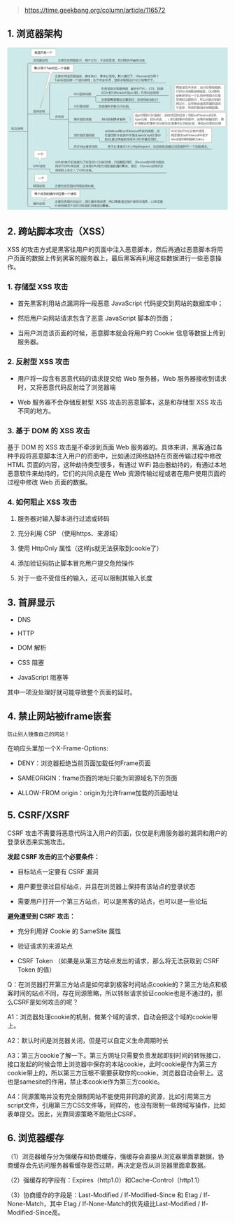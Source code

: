 >  https://time.geekbang.org/column/article/116572


## 1. 浏览器架构

![浏览器进程](../_media/chrome.jpeg)


## 2. 跨站脚本攻击（XSS）

XSS 的攻击方式是黑客往用户的页面中注入恶意脚本，然后再通过恶意脚本将用户页面的数据上传到黑客的服务器上，最后黑客再利用这些数据进行一些恶意操作。

### 1. 存储型 XSS 攻击

- 首先黑客利用站点漏洞将一段恶意 JavaScript 代码提交到网站的数据库中；

- 然后用户向网站请求包含了恶意 JavaScript 脚本的页面；

- 当用户浏览该页面的时候，恶意脚本就会将用户的 Cookie 信息等数据上传到服务器。


### 2. 反射型 XSS 攻击

- 用户将一段含有恶意代码的请求提交给 Web 服务器，Web 服务器接收到请求时，又将恶意代码反射给了浏览器端

- Web 服务器不会存储反射型 XSS 攻击的恶意脚本，这是和存储型 XSS 攻击不同的地方。


### 3. 基于 DOM 的 XSS 攻击

基于 DOM 的 XSS 攻击是不牵涉到页面 Web 服务器的。具体来讲，黑客通过各种手段将恶意脚本注入用户的页面中，比如通过网络劫持在页面传输过程中修改 HTML 页面的内容，这种劫持类型很多，有通过 WiFi 路由器劫持的，有通过本地恶意软件来劫持的，它们的共同点是在 Web 资源传输过程或者在用户使用页面的过程中修改 Web 页面的数据。


### 4. 如何阻止 XSS 攻击

1. 服务器对输入脚本进行过滤或转码

2. 充分利用 CSP （使用https、来源域）

3. 使用 HttpOnly 属性（这样js就无法获取到cookie了）

4. 添加验证码防止脚本冒充用户提交危险操作

5. 对于一些不受信任的输入，还可以限制其输入长度



## 3. 首屏显示

- DNS

- HTTP

- DOM 解析

- CSS 阻塞

- JavaScript 阻塞等

其中一项没处理好就可能导致整个页面的延时。


## 4. 禁止网站被iframe嵌套

`防止别人镜像自己的网站！`

在响应头里加一个X-Frame-Options: 

- DENY：浏览器拒绝当前页面加载任何Frame页面

- SAMEORIGIN：frame页面的地址只能为同源域名下的页面

- ALLOW-FROM origin：origin为允许frame加载的页面地址


## 5. CSRF/XSRF

CSRF 攻击不需要将恶意代码注入用户的页面，仅仅是利用服务器的漏洞和用户的登录状态来实施攻击。


**发起 CSRF 攻击的三个必要条件：**

- 目标站点一定要有 CSRF 漏洞

- 用户要登录过目标站点，并且在浏览器上保持有该站点的登录状态

- 需要用户打开一个第三方站点，可以是黑客的站点，也可以是一些论坛


**避免遭受到 CSRF 攻击：**

- 充分利用好 Cookie 的 SameSite 属性

- 验证请求的来源站点

- CSRF Token （如果是从第三方站点发出的请求，那么将无法获取到 CSRF Token 的值）


Q：在浏览器打开第三方站点是如何拿到极客时间站点cookie的？第三方站点和极客时间的站点不同，存在同源策略，所以转账请求验证cookie也是不通过的，那么CSRF是如何攻击的呢？

A1：浏览器处理cookie的机制，做某个域的请求，自动会把这个域的cookie带上。

A2：默认时间是浏览器关闭，但是可以自定义生命周期时长

A3：第三方cookie了解一下。第三方网址只需要负责发起即刻时间的转账接口，接口发起的时候会带上浏览器中保存的本站cookie，此时cookie是作为第三方cookie带上的，所以第三方压根不需要获取你的cookie，浏览器自动会带上。这也是samesite的作用，禁止本cookie作为第三方cookie。

A4：同源策略并没有完全限制网站不能使用非同源的资源，比如引用第三方script文件，引用第三方CSS文件等，同样的，也没有限制一些跨域写操作，比如表单提交。因此，光靠同源策略不能阻止CSRF。


## 6. 浏览器缓存

（1）浏览器缓存分为强缓存和协商缓存，强缓存会直接从浏览器里面拿数据，协商缓存会先访问服务器看缓存是否过期，再决定是否从浏览器里面拿数据。

（2）强缓存的字段有：Expires（http1.0）和Cache-Control（http1.1）

（3）协商缓存的字段是：Last-Modified / If-Modified-Since 和 Etag / If-None-Match，其中 Etag / If-None-Match的优先级比Last-Modified / If-Modified-Since高。